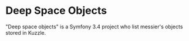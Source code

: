 Deep Space Objects
=====================

"Deep space objects" is a Symfony 3.4 project who list messier's objects stored in Kuzzle.

